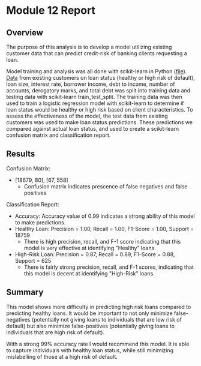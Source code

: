 # Module 12 Report

## Overview

The purpose of this analysis is to develop a model utilizing existing customer data that can predict credit-risk of banking clients requesting a loan.  

Model training and analysis was all done with scikit-learn in Python ([file](Credit_Risk/credit_risk_classification)).  [Data](Credit_Risk/Resources/lending_data.csv) from existing customers on loan status (healthy or high risk of default), loan size, interest rate, borrower income, debt to income, number of accounts, derogatory marks, and total debt was split into training data and testing data with scikit-learn train_test_split.  The training data was then used to train a logistic regression model with scikit-learn to determine if loan status would be healthy or high risk based on client characteristics.  To assess the effectiveness of the model, the test data from existing customers was used to make loan status predictions.  These predictions we compared against actual loan status, and used to create a scikit-learn confusion matrix and classification report.  

## Results

Confusion Matrix: 
- [18679, 80], [67, 558]
  - Confusion matrix indicates prescence of false negatives and false positives

Classification Report:
- Accuracy: Accuracy value of 0.99 indicates a strong ability of this model to make predictions.
- Healthy Loan: Precision = 1.00, Recall = 1.00, F1-Score = 1.00, Support = 18759
  - There is high precision, recall, and F-1 score indicating that this model is very effective at identifying "Healthy" loans.
- High-Risk Loan: Precision = 0.87, Recall = 0.89, F1-Score = 0.88, Support = 625
  - There is fairly strong precision, recall, and F-1 scores, indicating that this model is decent at identifying "High-Risk" loans.

## Summary

This model shows more difficulty in predicting high risk loans compared to predicting healthy loans. It would be important to not only minimize false-negatives (potentially not giving loans to individuals that are low risk of default) but also minimize false-positives (potentially giving loans to individuals that are high risk of default).

With a strong 99% accuracy rate I would recommend this model. It is able to capture individuals with healthy loan status, while still minimizing mislabelling of those at a high risk of default.

